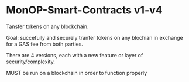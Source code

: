 # MonOP-Smart-Contracts v1-v4
Tansfer tokens on any blockchain.

Goal: succefully and securely tranfer tokens on any blochian in exchange for a GAS fee from both parties.

There are 4 versions, each with a new feature or layer of security/complexity.

MUST be run on a blockchain in order to function properly
